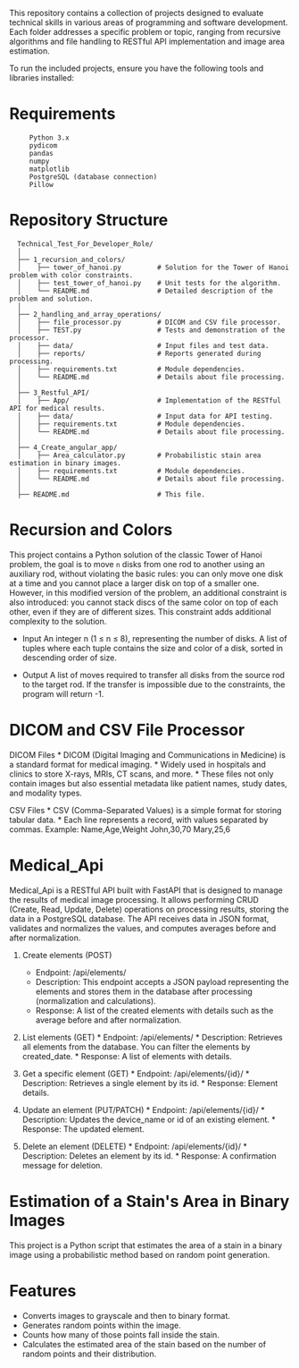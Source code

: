 This repository contains a collection of projects designed to evaluate technical skills in various areas of programming and software development.
Each folder addresses a specific problem or topic, ranging from recursive algorithms and file handling to RESTful API implementation and image area estimation.

To run the included projects, ensure you have the following tools and libraries installed:
# Requirements
         Python 3.x
         pydicom
         pandas
         numpy
         matplotlib
         PostgreSQL (database connection)
         Pillow

# Repository Structure
      Technical_Test_For_Developer_Role/
      │
      ├── 1_recursion_and_colors/
      │    ├── tower_of_hanoi.py         # Solution for the Tower of Hanoi problem with color constraints.
      │    ├── test_tower_of_hanoi.py    # Unit tests for the algorithm.
      │    └── README.md                 # Detailed description of the problem and solution.
      │
      ├── 2_handling_and_array_operations/
      │    ├── file_processor.py         # DICOM and CSV file processor.
      │    ├── TEST.py                   # Tests and demonstration of the processor.
      │    ├── data/                     # Input files and test data.
      │    ├── reports/                  # Reports generated during processing.
      │    ├── requirements.txt          # Module dependencies.
      │    └── README.md                 # Details about file processing.
      │
      ├── 3_Restful_API/
      │    ├── App/                      # Implementation of the RESTful API for medical results.
      │    ├── data/                     # Input data for API testing.
      │    ├── requirements.txt          # Module dependencies.
      │    └── README.md                 # Details about file processing.
      │
      ├── 4_Create_angular_app/
      │    ├── Area_calculator.py        # Probabilistic stain area estimation in binary images.
      │    ├── requirements.txt          # Module dependencies.
      │    └── README.md                 # Details about file processing.
      │
      ├── README.md                      # This file.


# Recursion and Colors

This project contains a Python solution of the classic Tower of Hanoi problem, the goal is to move `n` disks from one rod to another using an auxiliary rod, without violating the basic rules: you can only move one disk at a time and you cannot place a larger disk on top of a smaller one. However, in this modified version of the problem, an additional constraint is also introduced: you cannot stack discs of the same color on top of each other, even if they are of different sizes. This constraint adds additional complexity to the solution.

 * Input
An integer n (1 ≤ n ≤ 8), representing the number of disks.
A list of tuples where each tuple contains the size and color of a disk, sorted in descending order of size.

 * Output
A list of moves required to transfer all disks from the source rod to the target rod.
If the transfer is impossible due to the constraints, the program will return -1.



# DICOM and CSV File Processor

  DICOM Files
    * DICOM (Digital Imaging and Communications in Medicine) is a standard format for medical imaging.
    * Widely used in hospitals and clinics to store X-rays, MRIs, CT scans, and more.
    * These files not only contain images but also essential metadata like patient names, study dates, and modality types.

  CSV Files
     * CSV (Comma-Separated Values) is a simple format for storing tabular data.
     * Each line represents a record, with values separated by commas. Example:
            Name,Age,Weight
            John,30,70
            Mary,25,6

  
  # Medical_Api
  
  Medical_Api is a RESTful API built with FastAPI that is designed to manage the results of medical image processing.
  It allows performing CRUD (Create, Read, Update, Delete) operations on processing results, storing the data in a PostgreSQL database. 
  The API receives data in JSON format, validates and normalizes the values, and computes averages before and after normalization.

  1. Create elements (POST)
     * Endpoint: /api/elements/
     * Description: This endpoint accepts a JSON payload representing the elements and stores them in the database after processing (normalization and calculations).
     * Response: A list of the created elements with details such as the average before and after normalization.
       
  2. List elements (GET)
    * Endpoint: /api/elements/
    * Description: Retrieves all elements from the database. You can filter the elements by created_date.
    * Response: A list of elements with details.

  3. Get a specific element (GET)
    * Endpoint: /api/elements/{id}/
    * Description: Retrieves a single element by its id.
    * Response: Element details.

  4. Update an element (PUT/PATCH)
    * Endpoint: /api/elements/{id}/
    * Description: Updates the device_name or id of an existing element.
    * Response: The updated element.

  5. Delete an element (DELETE)
    * Endpoint: /api/elements/{id}/
    * Description: Deletes an element by its id.
    * Response: A confirmation message for deletion.


# Estimation of a Stain's Area in Binary Images

This project is a Python script that estimates the area of a stain in a binary image using a probabilistic method based on random point generation.


# Features
  * Converts images to grayscale and then to binary format.
  * Generates random points within the image.
  * Counts how many of those points fall inside the stain.
  * Calculates the estimated area of the stain based on the number of random points and their distribution.
